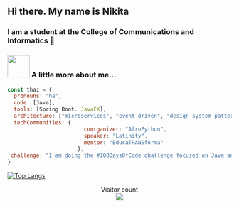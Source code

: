 ## Hi there. My name is Nikita
### I am a student at the College of Communications and Informatics  👋

### <img src="https://media.giphy.com/media/VgCDAzcKvsR6OM0uWg/giphy.gif" width="50"> A little more about me...  

```javascript
const thai = {
  pronouns: "he",
  code: [Java],
  tools: [Spring Boot. JavaFX],
  architecture: ["microservices", "event-driven", "design system pattern"],
  techCommunities: {
                        coorganizer: "AfroPython",
                        speaker: "Latinity",
                        mentor: "EducaTRANSforma"
                      },
 challenge: "I am doing the #100DaysOfCode challenge focused on Java and Spring"
}
```

[![Top Langs](https://github-readme-stats.vercel.app/api/top-langs/?username=aser161&layout=compact)](https://github.com/anuraghazra/github-readme-stats) 
 </p> 
  
 <!-- visitor count --> 
 <p align="center">  
   Visitor count<br> 
   <img src="https://profile-counter.glitch.me/chebupa/count.svg" /> 
 </p>
<a href="https://www.markdownguide.org/basic-syntax/" target="_blank" rel="noreferrer">
 </a> 